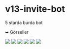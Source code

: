 # v13-invite-bot
5 starda burda bot



➥ Görseller 


<img  src="https://cdn.discordapp.com/attachments/1065355500474077321/1065476913067479060/Invite_ss.png">
<img  src="https://cdn.discordapp.com/attachments/1065355500474077321/1065476913260404857/Invite.png">
<img  src="https://cdn.discordapp.com/attachments/1065355500474077321/1065476913465929868/Top.png">
<img  src="https://cdn.discordapp.com/attachments/1065355500474077321/1065476913684041798/gift.png">
<img  src="https://cdn.discordapp.com/attachments/1065355500474077321/1065476913889550336/sfrla.png">
<img  src="https://cdn.discordapp.com/attachments/1065355500474077321/1065476914107658280/yardm.png">

